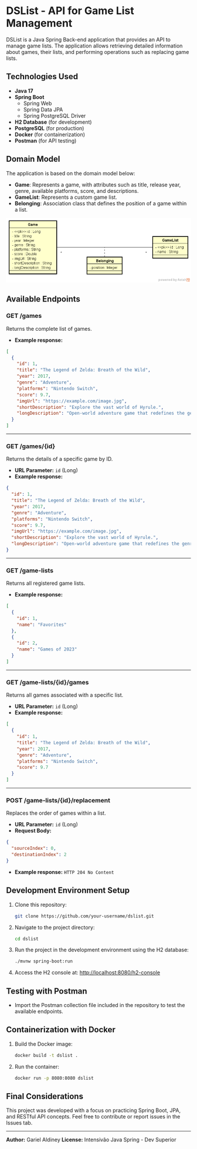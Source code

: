 # DSList - API for Game List Management

DSList is a Java Spring Back-end application that provides an API to manage game lists. The application allows retrieving detailed information about games, their lists, and performing operations such as replacing game lists.

## Technologies Used

- **Java 17**
- **Spring Boot**
  - Spring Web
  - Spring Data JPA
  - Spring PostgreSQL Driver
- **H2 Database** (for development)
- **PostgreSQL** (for production)
- **Docker** (for containerization)
- **Postman** (for API testing)

## Domain Model

The application is based on the domain model below:

- **Game**: Represents a game, with attributes such as title, release year, genre, available platforms, score, and descriptions.
- **GameList**: Represents a custom game list.
- **Belonging**: Association class that defines the position of a game within a list.

<img src="dslist-model.png" alt="Domain Model" />

## Available Endpoints

### GET /games

Returns the complete list of games.

- **Example response:**

```json
[
  {
    "id": 1,
    "title": "The Legend of Zelda: Breath of the Wild",
    "year": 2017,
    "genre": "Adventure",
    "platforms": "Nintendo Switch",
    "score": 9.7,
    "imgUrl": "https://example.com/image.jpg",
    "shortDescription": "Explore the vast world of Hyrule.",
    "longDescription": "Open-world adventure game that redefines the genre."
  }
]
```

---

### GET /games/{id}

Returns the details of a specific game by ID.

- **URL Parameter:** `id` (Long)
- **Example response:**

```json
{
  "id": 1,
  "title": "The Legend of Zelda: Breath of the Wild",
  "year": 2017,
  "genre": "Adventure",
  "platforms": "Nintendo Switch",
  "score": 9.7,
  "imgUrl": "https://example.com/image.jpg",
  "shortDescription": "Explore the vast world of Hyrule.",
  "longDescription": "Open-world adventure game that redefines the genre."
}
```

---

### GET /game-lists

Returns all registered game lists.

- **Example response:**

```json
[
  {
    "id": 1,
    "name": "Favorites"
  },
  {
    "id": 2,
    "name": "Games of 2023"
  }
]
```

---

### GET /game-lists/{id}/games

Returns all games associated with a specific list.

- **URL Parameter:** `id` (Long)
- **Example response:**

```json
[
  {
    "id": 1,
    "title": "The Legend of Zelda: Breath of the Wild",
    "year": 2017,
    "genre": "Adventure",
    "platforms": "Nintendo Switch",
    "score": 9.7
  }
]
```

---

### POST /game-lists/{id}/replacement

Replaces the order of games within a list.

- **URL Parameter:** `id` (Long)
- **Request Body:**

```json
{
  "sourceIndex": 0,
  "destinationIndex": 2
}
```

- **Example response:** `HTTP 204 No Content`

## Development Environment Setup

1. Clone this repository:
   ```bash
   git clone https://github.com/your-username/dslist.git
   ```

2. Navigate to the project directory:
   ```bash
   cd dslist
   ```

3. Run the project in the development environment using the H2 database:
   ```bash
   ./mvnw spring-boot:run
   ```

4. Access the H2 console at: [http://localhost:8080/h2-console](http://localhost:8080/h2-console)

## Testing with Postman

- Import the Postman collection file included in the repository to test the available endpoints.

## Containerization with Docker

1. Build the Docker image:
   ```bash
   docker build -t dslist .
   ```

2. Run the container:
   ```bash
   docker run -p 8080:8080 dslist
   ```

## Final Considerations

This project was developed with a focus on practicing Spring Boot, JPA, and RESTful API concepts. Feel free to contribute or report issues in the Issues tab.

---

**Author:** Gariel Aldiney
**License:** Intensivão Java Spring - Dev Superior
